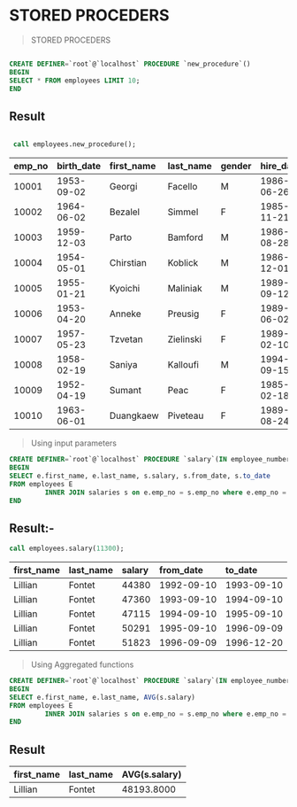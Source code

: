 # STORED PROCEDERS

>  STORED PROCEDERS
```sql

CREATE DEFINER=`root`@`localhost` PROCEDURE `new_procedure`()
BEGIN
SELECT * FROM employees LIMIT 10;
END

```
## Result 

```sql 

 call employees.new_procedure();

 ```

| emp\_no | birth\_date | first\_name | last\_name | gender | hire\_date |
| :--- | :--- | :--- | :--- | :--- | :--- |
| 10001 | 1953-09-02 | Georgi | Facello | M | 1986-06-26 |
| 10002 | 1964-06-02 | Bezalel | Simmel | F | 1985-11-21 |
| 10003 | 1959-12-03 | Parto | Bamford | M | 1986-08-28 |
| 10004 | 1954-05-01 | Chirstian | Koblick | M | 1986-12-01 |
| 10005 | 1955-01-21 | Kyoichi | Maliniak | M | 1989-09-12 |
| 10006 | 1953-04-20 | Anneke | Preusig | F | 1989-06-02 |
| 10007 | 1957-05-23 | Tzvetan | Zielinski | F | 1989-02-10 |
| 10008 | 1958-02-19 | Saniya | Kalloufi | M | 1994-09-15 |
| 10009 | 1952-04-19 | Sumant | Peac | F | 1985-02-18 |
| 10010 | 1963-06-01 | Duangkaew | Piveteau | F | 1989-08-24 |


>Using input parameters
```sql
CREATE DEFINER=`root`@`localhost` PROCEDURE `salary`(IN employee_number INT)
BEGIN
SELECT e.first_name, e.last_name, s.salary, s.from_date, s.to_date
FROM employees E
         INNER JOIN salaries s on e.emp_no = s.emp_no where e.emp_no = employee_number limit 10;
END

```
## **Result:-**
```sql
call employees.salary(11300);

```

| first\_name | last\_name | salary | from\_date | to\_date |
| :--- | :--- | :--- | :--- | :--- |
| Lillian | Fontet | 44380 | 1992-09-10 | 1993-09-10 |
| Lillian | Fontet | 47360 | 1993-09-10 | 1994-09-10 |
| Lillian | Fontet | 47115 | 1994-09-10 | 1995-09-10 |
| Lillian | Fontet | 50291 | 1995-09-10 | 1996-09-09 |
| Lillian | Fontet | 51823 | 1996-09-09 | 1996-12-20 |

>Using Aggregated functions

```sql
CREATE DEFINER=`root`@`localhost` PROCEDURE `salary`(IN employee_number INT)
BEGIN
SELECT e.first_name, e.last_name, AVG(s.salary)
FROM employees E
         INNER JOIN salaries s on e.emp_no = s.emp_no where e.emp_no = employee_number limit 10;
END

```
## Result
| first\_name | last\_name | AVG\(s.salary\) |
| :--- | :--- | :--- |
| Lillian | Fontet | 48193.8000 |

